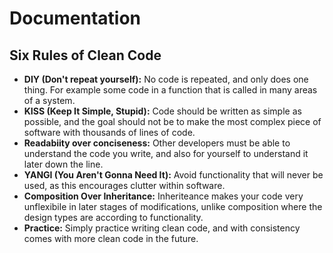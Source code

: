 # Documentation

## Six Rules of Clean Code

- **DIY (Don't repeat yourself):** No code is repeated, and only does one thing. For example some code in a function that is called in many areas of a system.
- **KISS (Keep It Simple, Stupid):** Code should be written as simple as possible, and the goal should not be to make the most complex piece of software with thousands of lines of code.
- **Readabiity over conciseness:** Other developers must be able to understand the code you write, and also for yourself to understand it later down the line.
- **YANGI (You Aren't Gonna Need It):** Avoid functionality that will never be used, as this encourages clutter within software.
- **Composition Over Inheritance:** Inheriteance makes your code very unflexibile in later stages of modifications, unlike composition where the design types are according to functionality.
- **Practice:** Simply practice writing clean code, and with consistency comes with more clean code in the future.
